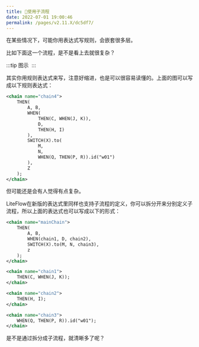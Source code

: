 ```yaml
---
title: 🍁使用子流程
date: 2022-07-01 19:00:46
permalink: /pages/v2.11.X/dc5df7/
---
```


在某些情况下，可能你用表达式写规则，会嵌套很多层。

比如下面这一个流程，是不是看上去就很复杂？

:::tip 图示
<img :src="$withBase('/img/flow_example/e8.svg')" style="zoom: 80%" class="no-zoom">
:::

其实你用规则表达式来写，注意好缩进，也是可以很容易读懂的。上面的图可以写成以下规则表达式：

```xml
<chain name="chain4">
    THEN(
        A, B,
        WHEN(
            THEN(C, WHEN(J, K)),
            D,
            THEN(H, I)
        ),
        SWITCH(X).to(
            M,
            N,
            WHEN(Q, THEN(P, R)).id("w01")
        ),
        Z
    );
</chain>
```



但可能还是会有人觉得有点复杂。



LiteFlow在新版的表达式里同样也支持子流程的定义，你可以拆分开来分别定义子流程，所以上面的表达式也可以写成以下的形式：

```xml
<chain name="mainChain">
    THEN(
    	A, B,
    	WHEN(chain1, D, chain2),
    	SWITCH(X).to(M, N, chain3),
    	z
    );
</chain>

<chain name="chain1">
  	THEN(C, WHEN(J, K));
</chain>

<chain name="chain2">
  	THEN(H, I);
</chain>

<chain name="chain3">
  	WHEN(Q, THEN(P, R)).id("w01");
</chain>
```



是不是通过拆分成子流程，就清晰多了呢？